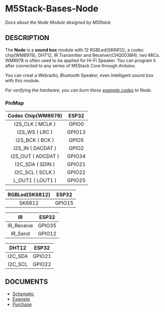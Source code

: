 # M5Stack-Bases-Node

*Docs about the Node Module designed by M5Stack*

## DESCRIPTION
The **Node** is a **sound box** module with 12 RGBLed(SK6812), a codec chip(WM8978), DHT12, IR Transmitter and Receiver(CHQ0038H), two MICs. WM8978 is often used to be applied for Hi-Fi Speaker. You can program it after connected to any series of M5Stack Core through Arduino.

You can creat a Webradio, Bluetooth Speaker, even Intelligent sound box with this module.

*For verifying the hardware, you can burn these [example codes](https://github.com/m5stack/M5StackModule-Node/tree/master/example) to Node.*

### PinMap

| **Codec Chip(WM8978)**     | **ESP32**  |
| :------------------:  |:------------------:|
| I2S_CLK ( MCLK ) | GPIO0 |
| I2S_WS ( LRC ) | GPIO13 |
| I2S_BCK ( BCK ) | GPIO5 |
| I2S_IN ( DACDAT ) | GPIO2 |
| I2S_OUT ( ADCDAT ) | GPIO34 |
| I2C_SDA ( SDIN ) | GPIO21 |
| I2C_SCL ( SCLK ) | GPIO22 |
| L_OUT1 ( LOUT1 ) | GPIO25 |

| **RGBLed(SK6812)**     | **ESP32**  |
| :------------------:  |:------------------:|
| SK6812 | GPIO15 |

| **IR**     | **ESP32**  |
| :------------------:  |:------------------:|
| IR_Receive | GPIO35 |
| IR_Send | GPIO12 |

| **DHT12**     | **ESP32**  |
| :------------------:  |:------------------:|
| I2C_SDA | GPIO21 |
| I2C_SCL | GPIO22 |

## DOCUMENTS

 - [Schematic](https://github.com/watson8544/M5StackModule-Node/tree/master/schematic)
 - [Example](https://github.com/watson8544/M5StackModule-Node/tree/master/Example)
 - [Purchase](https://github.com/watson8544/M5StackModule-Node/tree/master/Purchase)
